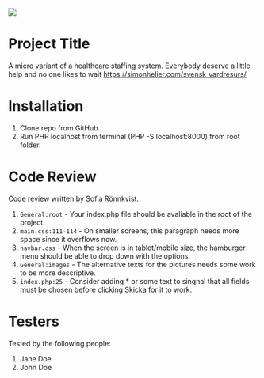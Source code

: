 <img src="https://media.giphy.com/media/1FMaabePDEfgk/giphy.gif" />

# Project Title

A micro variant of a healthcare staffing system. Everybody deserve a little help and no one likes to wait
https://simonhelier.com/svensk_vardresurs/

# Installation

1. Clone repo from GitHub.
2. Run PHP localhost from terminal (PHP -S localhost:8000) from root folder.

# Code Review

Code review written by [Sofia Rönnkvist](https://github.com/sofiaronnkvist).

1. `General:root` - Your index.php file should be avaliable in the root of the project.
2. `main.css:111-114` - On smaller screens, this paragraph needs more space since it overflows now.
3. `navbar.css` - When the screen is in tablet/mobile size, the hamburger menu should be able to drop down with the options.
4. `General:images` - The alternative texts for the pictures needs some work to be more descriptive.
5. `index.php:25` - Consider adding * or some text to singnal that all fields must be chosen before clicking Skicka for it to work.

# Testers

Tested by the following people:

1. Jane Doe
2. John Doe
